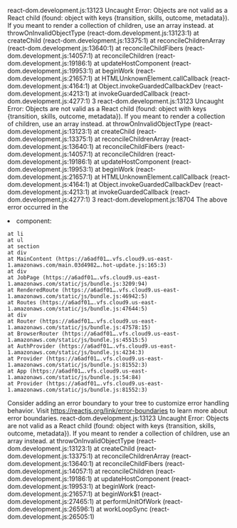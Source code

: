 react-dom.development.js:13123 Uncaught Error: Objects are not valid as a React child (found: object with keys {transition, skills, outcome, metadata}). If you meant to render a collection of children, use an array instead.
    at throwOnInvalidObjectType (react-dom.development.js:13123:1)
    at createChild (react-dom.development.js:13375:1)
    at reconcileChildrenArray (react-dom.development.js:13640:1)
    at reconcileChildFibers (react-dom.development.js:14057:1)
    at reconcileChildren (react-dom.development.js:19186:1)
    at updateHostComponent (react-dom.development.js:19953:1)
    at beginWork (react-dom.development.js:21657:1)
    at HTMLUnknownElement.callCallback (react-dom.development.js:4164:1)
    at Object.invokeGuardedCallbackDev (react-dom.development.js:4213:1)
    at invokeGuardedCallback (react-dom.development.js:4277:1)
3
react-dom.development.js:13123 Uncaught Error: Objects are not valid as a React child (found: object with keys {transition, skills, outcome, metadata}). If you meant to render a collection of children, use an array instead.
    at throwOnInvalidObjectType (react-dom.development.js:13123:1)
    at createChild (react-dom.development.js:13375:1)
    at reconcileChildrenArray (react-dom.development.js:13640:1)
    at reconcileChildFibers (react-dom.development.js:14057:1)
    at reconcileChildren (react-dom.development.js:19186:1)
    at updateHostComponent (react-dom.development.js:19953:1)
    at beginWork (react-dom.development.js:21657:1)
    at HTMLUnknownElement.callCallback (react-dom.development.js:4164:1)
    at Object.invokeGuardedCallbackDev (react-dom.development.js:4213:1)
    at invokeGuardedCallback (react-dom.development.js:4277:1)
3
react-dom.development.js:18704 The above error occurred in the <li> component:

    at li
    at ul
    at section
    at div
    at MainContent (https://a6adf01….vfs.cloud9.us-east-1.amazonaws.com/main.03d4982….hot-update.js:165:3)
    at div
    at JobPage (https://a6adf01….vfs.cloud9.us-east-1.amazonaws.com/static/js/bundle.js:3209:94)
    at RenderedRoute (https://a6adf01….vfs.cloud9.us-east-1.amazonaws.com/static/js/bundle.js:46942:5)
    at Routes (https://a6adf01….vfs.cloud9.us-east-1.amazonaws.com/static/js/bundle.js:47644:5)
    at div
    at Router (https://a6adf01….vfs.cloud9.us-east-1.amazonaws.com/static/js/bundle.js:47578:15)
    at BrowserRouter (https://a6adf01….vfs.cloud9.us-east-1.amazonaws.com/static/js/bundle.js:45515:5)
    at AuthProvider (https://a6adf01….vfs.cloud9.us-east-1.amazonaws.com/static/js/bundle.js:4234:3)
    at Provider (https://a6adf01….vfs.cloud9.us-east-1.amazonaws.com/static/js/bundle.js:81552:3)
    at App (https://a6adf01….vfs.cloud9.us-east-1.amazonaws.com/static/js/bundle.js:54:84)
    at Provider (https://a6adf01….vfs.cloud9.us-east-1.amazonaws.com/static/js/bundle.js:81552:3)

Consider adding an error boundary to your tree to customize error handling behavior.
Visit https://reactjs.org/link/error-boundaries to learn more about error boundaries.
react-dom.development.js:13123 Uncaught Error: Objects are not valid as a React child (found: object with keys {transition, skills, outcome, metadata}). If you meant to render a collection of children, use an array instead.
    at throwOnInvalidObjectType (react-dom.development.js:13123:1)
    at createChild (react-dom.development.js:13375:1)
    at reconcileChildrenArray (react-dom.development.js:13640:1)
    at reconcileChildFibers (react-dom.development.js:14057:1)
    at reconcileChildren (react-dom.development.js:19186:1)
    at updateHostComponent (react-dom.development.js:19953:1)
    at beginWork (react-dom.development.js:21657:1)
    at beginWork$1 (react-dom.development.js:27465:1)
    at performUnitOfWork (react-dom.development.js:26596:1)
    at workLoopSync (react-dom.development.js:26505:1)
﻿


